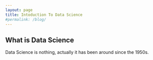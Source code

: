 ```yaml
---
layout: page
title: Intoduction To Data Science
#permalink: /blog/
---
```


## What is Data Science

Data Science is nothing, actually it has been around since the 1950s.

